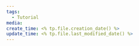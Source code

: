 ```yaml
---
tags:
  - Tutorial
media: 
create_time: <% tp.file.creation_date() %>
update_time: <% tp.file.last_modified_date() %>
---
```

